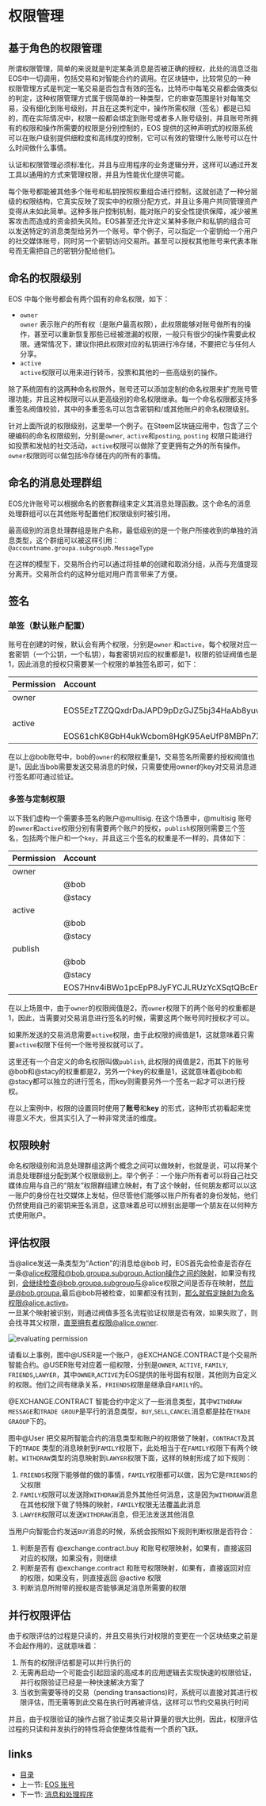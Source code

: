 # 权限管理
## 基于角色的权限管理
所谓权限管理，简单的来说就是判定某条消息是否被正确的授权，此处的消息泛指EOS中一切调用，包括交易和对智能合约的调用。在区块链中，比较常见的一种权限管理方式是判定一笔交易是否包含有效的签名，比特币中每笔交易都会做类似的判定，这种权限管理方式属于很简单的一种类型，它的审查范围是针对每笔交易，没有细化到账号级别，并且在这类判定中，操作所需权限（签名）都是已知的，而在实际情况中，权限一般都会绑定到账号或者多人账号级别，并且账号所拥有的权限和操作所需要的权限是分别控制的，EOS 提供的这种声明式的权限系统可以在账户级别提供细粒度和高纬度的控制，它可以有效的管理什么账号可以在什么时间做什么事情。  

认证和权限管理必须标准化，并且与应用程序的业务逻辑分开，这样可以通过开发工具以通用的方式来管理权限，并且为性能优化提供可能。

每个账号都能被其他多个账号和私钥按照权重组合进行控制，这就创造了一种分层级的权限结构，它真实反映了现实中的权限分配方式，并且让多用户共同管理资产变得从未如此简单。这种多账户控制机制，能对账户的安全性提供保障，减少被黑客攻击而造成的资金损失风险。EOS甚至还允许定义某种多账户和私钥的组合可以发送特定的消息类型给另外一个账号。举个例子，可以指定一个密钥给一个用户的社交媒体账号，同时另一个密钥访问交易所。甚至可以授权其他账号来代表本账号而无需把自己的密钥分配给他们。

## 命名的权限级别
EOS 中每个账号都会有两个固有的命名权限，如下：

- `owner`   
`owner` 表示账户的所有权（是账户最高权限），此权限能够对账号做所有的操作，甚至可以重新恢复那些已经被泄漏的权限，一般只有很少的操作需要此权限。通常情况下，建议你把此权限对应的私钥进行冷存储，不要把它与任何人分享。
- `active`  
`active`权限可以用来进行转币，投票和其他的一些高级别的操作。

除了系统固有的这两种命名权限外，账号还可以添加定制的命名权限来扩充账号管理功能，并且这种权限可以从更高级别的命名权限继承。每一个命名权限都支持多重签名阀值校验，其中的多重签名可以包含密钥和/或其他账户的命名权限级别。   

针对上面所说的权限级别，这里举一个例子。在Steem区块链应用中，包含了三个硬编码的命名权限级别，分别是`owner`, `active`和`posting`, `posting` 权限只能进行如投票和发帖的社交活动，`active`权限可以做除了变更拥有之外的所有操作。`owner`权限则可以做包括冷存储在内的所有的事情。

## 命名的消息处理群组
EOS允许账号可以根据命名的嵌套群组来定义其消息处理函数。这个命名的消息处理群组可以在其他账号配置他们权限级别时被引用。

最高级别的消息处理群组是账户名称，最低级别的是一个账户所接收到的单独的消息类型，这个群组可以被这样引用：
`@accountname.groupa.subgroupb.MessageType`

在这样的模型下，交易所合约可以通过将挂单的创建和取消分组，从而与充值提现分离开。交易所合约的这种分组对用户而言带来了方便。

## 签名
### 单签（默认账户配置）
账号在创建的时候，默认会有两个权限，分别是`owner` 和`active`，每个权限对应一套密钥（一个公钥，一个私钥），每套密钥对应的权重都是1，权限的验证阀值也是1，因此消息的授权只需要某一个权限的单独签名即可，如下：

| Permission | Account | Weight | Threshold |
|:--|:--|:--|:--|
| owner |  |  | 1 |
|  | EOS5EzTZZQQxdrDaJAPD9pDzGJZ5bj34HaAb8yuvjFHGWzqV25Dch | 1 |  |
| active |  |  | 1 |
|  | EOS61chK8GbH4ukWcbom8HgK95AeUfP8MBPn7XRq8FeMBYYTgwmcX | 1 |  |

在以上@bob账号中，bob的`owner`的权限权重是1，交易签名所需要的授权阀值也是1，因此当bob需要发送交易消息的时候，只需要使用owner的key对交易消息进行签名即可通过验证。

### 多签与定制权限
以下我们虚构一个需要多签名的账户@multisig. 在这个场景中，@multisig 账号的`owner`和`active`权限分别有需要两个账户的授权，`publish`权限则需要三个签名，包括两个账户和一个`key`，并且这三个签名的权重是不一样的，具体如下：

| Permission | Account | Weight | Threshold |
|:--|:--|:--|:--|
| owner |  |  | 2 |
|  | @bob | 1 |  |
|  | @stacy | 1 |  |
| active |  |  | 1 |
|  | @bob | 1 |  |
|  | @stacy | 1 |  |
| publish |  |  | 2 |
|  | @bob | 2 |  |
|  | @stacy | 2 |  |
|  | EOS7Hnv4iBWo1pcEpP8JyFYCJLRUzYcXSqtQBcEnysYDFTEbUpi6y | 1 |  |

在以上场景中，由于`owner`的权限阀值是2，而`owner`权限下的两个账号的权重都是1，因此，当需要对交易消息进行签名的时候，需要这两个账号同时授权才可以。  

如果所发送的交易消息需要`active`权限，由于此权限的阀值是1，这就意味着只需要`active`权限下任何一个账号授权就可以了。  

这里还有一个自定义的命名权限叫做`publish`, 此权限的阀值是2，而其下的账号@bob和@stacy的权重都是2，另外一个key的权重是1，这就意味着@bob和@stacy都可以独立的进行签名，而key则需要另外一个签名一起才可以进行授权。  

在以上案例中，权限的设置同时使用了**账号**和**key** 的形式，这种形式初看起来觉得意义不大，但其实引入了一种非常灵活的维度。

## 权限映射
命名权限级别和消息处理群组这两个概念之间可以做映射，也就是说，可以将某个消息处理群组分配到某个权限级别上。举个例子：一个账户所有者可以将自己社交媒体应用与自己的“朋友”权限群组建立映射，有了这个映射，任何朋友都可以以这一账户的身份在社交媒体上发帖，但尽管他们能够以账户所有者的身份发帖，他们仍然使用自己的密钥来签名消息，这意味着总可以辨别出是哪一个朋友在以何种方式使用账户。

## 评估权限
当@alice发送一条类型为“Action”的消息给@bob 时，EOS首先会检查是否存在一条@alice权限和@bob.groupa.subgroup.Action操作之间的映射，如果没有找到，会继续检查@bob.groupa.subgroup与@alice权限之间是否存在映射，然后是@bob.groupa,最后@bob将被检查，如果都没有找到，那么就假定映射为命名权限@alice.active。  
一旦某个映射被识别，则通过阀值多签名流程验证权限是否有效，如果失败了，则会找寻其父权限，直至拥有者权限@alice.owner.

![evaluating permission](images/3.1.eval-perm.png?raw=true)

请看以上事例，图中@USER是一个账户，@EXCHANGE.CONTRACT是个交易所智能合约。@USER账号对应着一组权限，分别是`OWNER`, `ACTIVE`, `FAMILY`, `FRIENDS`,`LAWYER`，其中`OWNER`,`ACTIVE`为EOS提供的账号固有权限，其他则为自定义的权限。他们之间有继承关系，`FRIENDS`权限是继承自`FAMILY`的。  

@EXCHANGE.CONTRACT 智能合约中定义了一些消息类型，其中`WITHDRAW MESSAGE`和`TRADE GROUP`是平行的消息类型，`BUY`,`SELL`,`CANCEL`消息都是挂在`TRADE GRAOUP`下的。  

图中@User 把交易所智能合约的消息类型和账户的权限做了映射，`CONTRACT`及其下的`TRADE` 类型的消息映射到`FAMILY`权限下，此处相当于在`FAMILY`权限下有两个映射。`WITHDRAW`类型的消息映射到`LAWYER`权限下面，这样的映射形成了如下规则：

1. `FRIENDS`权限下能够做的做的事情，`FAMILY`权限都可以做，因为它是`FRIENDS`的父权限
2. `FAMILY`权限可以发送除`WITHDRAW`消息外其他任何消息，这是因为`WITHDRAW`消息在其他权限下做了特殊的映射，`FAMILY`权限无法覆盖此消息
3. `LAWYER`权限可以发送`WITHDRAW`消息，但无法发送其他消息

当用户向智能合约发送`BUY`消息的时候，系统会按照如下规则判断权限是否符合：

1. 判断是否有 @exchange.contract.buy 和账号权限映射，如果有，直接返回对应的权限，如果没有，则继续
2. 判断是否有 @exchange.contract 和账号权限映射，如果有，直接返回对应的权限，如果没有，则直接返回 @active 权限
3. 判断消息所附带的授权是否能够满足消息所需要的权限

## 并行权限评估
由于权限评估的过程是只读的，并且交易执行对权限的变更在一个区块结束之前是不会起作用的，这就意味着：

1. 所有的权限评估都是可以并行执行的
2. 无需再启动一个可能会引起回滚的高成本的应用逻辑去实现快速的权限验证，并行权限验证已经是一种快速解决方案了
3. 当收到需要等待的交易（pending transactions)时，系统可以直接对其进行权限评估，而无需等到此交易在执行时再被评估，这样可以节约交易执行时间

并且，由于权限验证的操作占据了验证类交易计算量的很大比例，因此，权限评估过程的只读和并发执行的特性将会使整体性能有一个质的飞跃。

## links
  * [目录](<preface.md>)
  * 上一节: [EOS 账号](<03.0.md>)
  * 下一节: [消息和处理程序](<03.2.md>)








